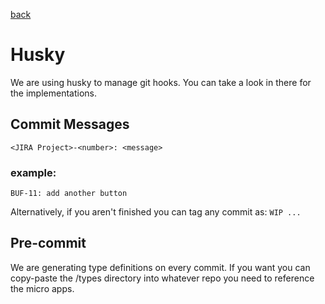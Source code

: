 [back](./index.md)
# Husky
We are using husky to manage git hooks. You can take a look in there for the implementations.

## Commit Messages
`<JIRA Project>-<number>: <message>`
### example: 
`BUF-11: add another button`

Alternatively, if you aren't finished you can tag any commit as:
`WIP ...`

## Pre-commit
We are generating type definitions on every commit. If you want you can copy-paste the /types directory into whatever repo you need to reference the micro apps.